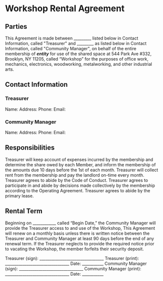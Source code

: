 # Workshop Rental Agreement

## Parties

This Agreement is made between _________ listed below in Contact Information, called "Treasurer" and ________, as listed below in Contact Information, called "Community Manager", on behalf of the entire membership of ___entity___ for use of the shared space at 544 Park Ave #332, Brooklyn, NY 11205, called “Workshop” for the purposes of office work, mechanics, electronics, woodworking, metalworking, and other industrial arts.

## Contact Information

### Treasurer
Name: 
Address: 
Phone: 
Email: 

### Community Manager
Name: 
Address: 
Phone: 
Email: 

## Responsibilities

Treasurer will keep account of expenses incurred by the membership and determine the share owed by each Member, and inform the membership of the amounts due 10 days before the 1st of each month.
Treasurer will collect rent from the membership and pay the landlord on-time every month.
Treasurer agrees to abide by the Code of Conduct.
Treasurer agrees to participate in and abide by decisions made collectively by the membership according to the Operating Agreement.
Treasurer agrees to abide by the primary lease.

## Rental Term

Beginning on ____________ called “Begin Date,” the Community Manager will provide the Treasurer access to and use of the Workshop, This Agreement will renew on a monthly basis unless there is written notice between the Treasurer and Community Manager at least 90 days before the end of any renewal term. If the Treasurer neglects to provide the required notice prior to vacating the Workshop, the member forfeits their security deposit.

Treasurer (sign): _________________________________
Treasurer (print): _________________________________ Date: ___________
Community Manager (sign): _________________________________
Community Manager (print): _________________________________ Date: ___________
